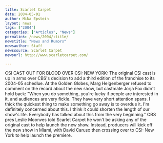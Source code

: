 ```yaml
---
title: Scarlet Carpet
date: 2004-05-01
author: Mika Epstein
layout: news
tags: ["2004"]
categories: ["Articles", "News"]
permalink: /news/2004/:title/
newstitle: "News and Rumors"
newsauthor: Staff  
newssource: Scarlet Carpet
newsurl: http://www.scarletcarpet.com/  

---
```


CSI CAST OUT FOR BLOOD OVER CSI: NEW YORK: The original CSI cast is up in arms over CBS's decision to add a third edition of the franchise to its 2004-05 schedlue. At the Golden Globes, Marg Helgenberger refused to comment on the record about the new show, but castmate Jorja Fox didn't hold back: "When you do something, you're lucky if people are interested in it, and audiences are very fickle. They have very short attention spans. I thick the quickest thing to make something go away is to overdue it. I'm definitely concerned about this. I think it could shorten the length of our show's life. Everybody has talked about this from the very beginning." CBS pres Leslie Moonves told Scarlet Carpet he won't be asking any of the original cast to help launch the new show. Instead, producers will kick off the new show in Miami, with David Caruso then crossing over to CSI: New York to help launch the premiere.

